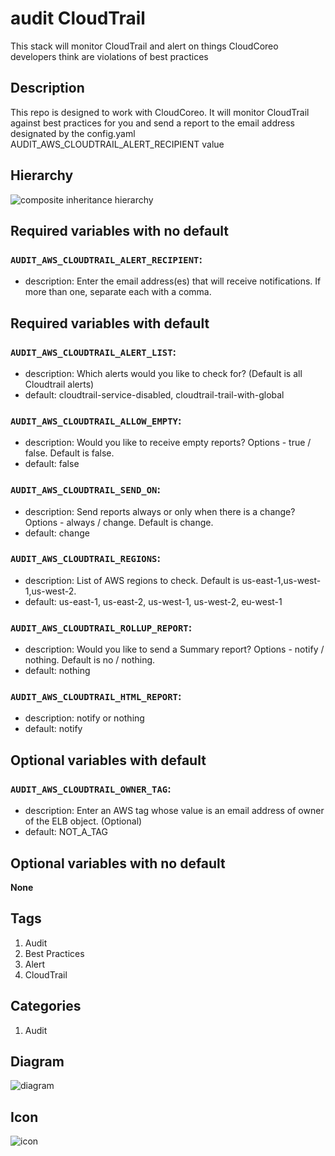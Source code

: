 audit CloudTrail
============================
This stack will monitor CloudTrail and alert on things CloudCoreo developers think are violations of best practices


## Description
This repo is designed to work with CloudCoreo. It will monitor CloudTrail against best practices for you and send a report to the email address designated by the config.yaml AUDIT&#95;AWS&#95;CLOUDTRAIL&#95;ALERT&#95;RECIPIENT value


## Hierarchy
![composite inheritance hierarchy](https://raw.githubusercontent.com/CloudCoreo/audit-aws-cloudtrail/master/images/hierarchy.png "composite inheritance hierarchy")



## Required variables with no default

### `AUDIT_AWS_CLOUDTRAIL_ALERT_RECIPIENT`:
  * description: Enter the email address(es) that will receive notifications. If more than one, separate each with a comma.


## Required variables with default

### `AUDIT_AWS_CLOUDTRAIL_ALERT_LIST`:
  * description: Which alerts would you like to check for? (Default is all Cloudtrail alerts)
  * default: cloudtrail-service-disabled, cloudtrail-trail-with-global

### `AUDIT_AWS_CLOUDTRAIL_ALLOW_EMPTY`:
  * description: Would you like to receive empty reports? Options - true / false. Default is false.
  * default: false

### `AUDIT_AWS_CLOUDTRAIL_SEND_ON`:
  * description: Send reports always or only when there is a change? Options - always / change. Default is change.
  * default: change

### `AUDIT_AWS_CLOUDTRAIL_REGIONS`:
  * description: List of AWS regions to check. Default is us-east-1,us-west-1,us-west-2.
  * default: us-east-1, us-east-2, us-west-1, us-west-2, eu-west-1

### `AUDIT_AWS_CLOUDTRAIL_ROLLUP_REPORT`:
  * description: Would you like to send a Summary report? Options - notify / nothing. Default is no / nothing.
  * default: nothing

### `AUDIT_AWS_CLOUDTRAIL_HTML_REPORT`:
  * description: notify or nothing
  * default: notify


## Optional variables with default

### `AUDIT_AWS_CLOUDTRAIL_OWNER_TAG`:
  * description: Enter an AWS tag whose value is an email address of owner of the ELB object. (Optional)
  * default: NOT_A_TAG


## Optional variables with no default

**None**

## Tags
1. Audit
1. Best Practices
1. Alert
1. CloudTrail

## Categories
1. Audit



## Diagram
![diagram](https://raw.githubusercontent.com/CloudCoreo/audit-aws-cloudtrail/master/images/diagram.png "diagram")


## Icon
![icon](https://raw.githubusercontent.com/CloudCoreo/audit-aws-cloudtrail/master/images/icon.png "icon")


